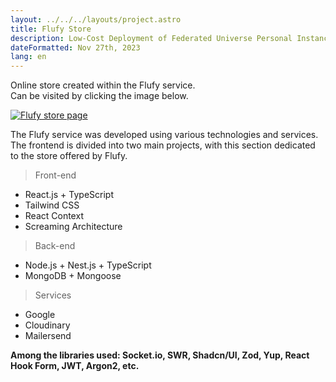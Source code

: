 ```yaml
---
layout: ../../../layouts/project.astro
title: Flufy Store
description: Low-Cost Deployment of Federated Universe Personal Instances
dateFormatted: Nov 27th, 2023
lang: en
---
```


Online store created within the Flufy service. <br />
Can be visited by clicking the image below.

<a href="https://flufy.flufy.com.ar/" target="_blank" rel="noopener noreferrer">
  <img src="/assets/images/projects/flufystore.png" alt="Flufy store page" class="rounded-lg" />
</a>

The Flufy service was developed using various technologies and services. The frontend is divided into two main projects, with this section dedicated to the store offered by Flufy.

> Front-end

- React.js + TypeScript
- Tailwind CSS
- React Context
- Screaming Architecture

> Back-end

- Node.js + Nest.js + TypeScript
- MongoDB + Mongoose

> Services

- Google
- Cloudinary
- Mailersend

**Among the libraries used: Socket.io, SWR, Shadcn/UI, Zod, Yup, React Hook Form, JWT, Argon2, etc.**
